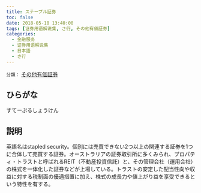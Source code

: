 ```yaml
---
title: ステープル証券
toc: false
date: 2018-05-18 13:40:00
tags: [证券用语解说集, さ行, その他有価証券]
categories:
  - 金融服务
  - 证券用语解说集
  - 日本語
  - さ行
---
```


`分類：` [その他有価証券](/tags/その他有価証券/)

## ひらがな

すてーぷるしょうけん

## 説明

英語名はstapled security。個別には売買できない2つ以上の関連する証券を1つに合体して売買する証券。オーストラリアの証券取引所に多くみられ、プロパティ・トラストと呼ばれるREIT（不動産投資信託）と、その管理会社（運用会社）の株式を一体化した証券などが上場している。トラストの安定した配当性向や収益に対する税制面の優遇措置に加え、株式の成長力や値上がり益を享受できるという特性を有する。
